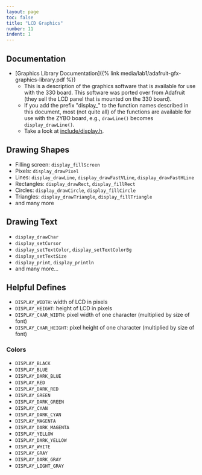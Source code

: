 ```yaml
---
layout: page
toc: false
title: "LCD Graphics"
number: 11
indent: 1
---
```


## Documentation
  - [Graphics Library Documentation]({% link media/lab1/adafruit-gfx-graphics-library.pdf %})
    * This is a description of the graphics software that is available for use with the 330 board. This software was ported over from Adafruit (they sell the LCD panel that is mounted on the 330 board).
    * If you add the prefix "display_" to the function names described in this document, most (not quite all) of the functions are available for use with the ZYBO board, e.g., `drawLine()` becomes `display_drawLine()`.
    * Take a look at [include/display.h]({{site.github.fileurl}}/include/display.h). 

## Drawing Shapes
 * Filling screen: `display_fillScreen`
 * Pixels: `display_drawPixel`
 * Lines: `display_drawLine`, `display_drawFastVLine`, `display_drawFastHLine`
 * Rectangles: `display_drawRect`, `display_fillRect`
 * Circles: `display_drawCircle`, `display_fillCircle`
 * Triangles: `display_drawTriangle`, `display_fillTriangle`
 * and many more

## Drawing Text
 * `display_drawChar`
 * `display_setCursor`
 * `display_setTextColor`, `display_setTextColorBg`
 * `display_setTextSize`
 * `display_print`, `display_println`
 * and many more...


## Helpful Defines
  * `DISPLAY_WIDTH`: width of LCD in pixels
  * `DISPLAY_HEIGHT`: height of LCD in pixels
  * `DISPLAY_CHAR_WIDTH`: pixel width of one character (multiplied by size of font)
  * `DISPLAY_CHAR_HEIGHT`: pixel height of one character (multiplied by size of font)


### Colors

* `DISPLAY_BLACK`
* `DISPLAY_BLUE`
* `DISPLAY_DARK_BLUE`
* `DISPLAY_RED`
* `DISPLAY_DARK_RED`
* `DISPLAY_GREEN`
* `DISPLAY_DARK_GREEN`
* `DISPLAY_CYAN`
* `DISPLAY_DARK_CYAN`
* `DISPLAY_MAGENTA`
* `DISPLAY_DARK_MAGENTA`
* `DISPLAY_YELLOW`
* `DISPLAY_DARK_YELLOW`
* `DISPLAY_WHITE`
* `DISPLAY_GRAY`
* `DISPLAY_DARK_GRAY`
* `DISPLAY_LIGHT_GRAY`
